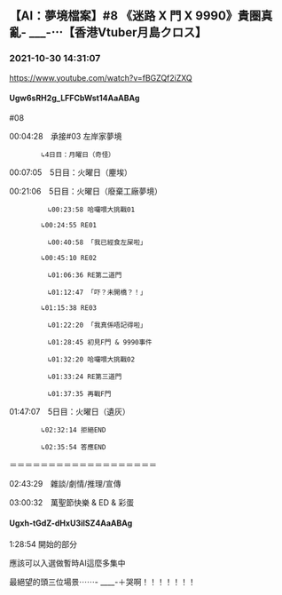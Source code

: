 ## 【AI：夢境檔案】#8 《迷路 X 門 X 9990》貴圈真亂- ___-⋯【香港Vtuber月島クロス】
### 2021-10-30 14:31:07
https://www.youtube.com/watch?v=fBGZQf2iZXQ
#### Ugw6sRH2g_LFFCbWst14AaABAg
#08



00:04:28　承接#03 左岸家夢境

		    ↳4日目：月曜日（奇怪）

00:07:05　5日目：火曜日（麈埃）

00:21:06　5日目：火曜日（廢棄工廠夢境）

		    　↳00:23:58 哈囉喂大挑戰01

		    ↳00:24:55 RE01

		    　↳00:40:58 「我已經食左屎啦」

		    ↳00:45:10 RE02

		    　↳01:06:36 RE第二道門

		    　↳01:12:47 「吓？未開橋？！」

		    ↳01:15:38 RE03

		    　↳01:22:20 「我真係唔記得啦」

		    　↳01:28:45 初見F門 & 9990事件

		    　↳01:32:20 哈囉喂大挑戰02

		 　   ↳01:33:24 RE第三道門

		    　↳01:37:35 再戰F門

01:47:07　5日目：火曜日（遺灰）

		    ↳02:32:14 拒絕END

		    ↳02:35:54 答應END

＝＝＝＝＝＝＝＝＝＝＝＝＝＝＝＝＝＝＝

02:43:29　雜談/劇情/推理/宣傳

03:00:32　萬聖節快樂 & ED & 彩蛋

#### Ugxh-tGdZ-dHxU3ilSZ4AaABAg
1:28:54 開始的部分

應該可以入選做暫時AI這麼多集中

最絕望的頭三位場景⋯⋯- ____-＋哭啊！！！！！！！

